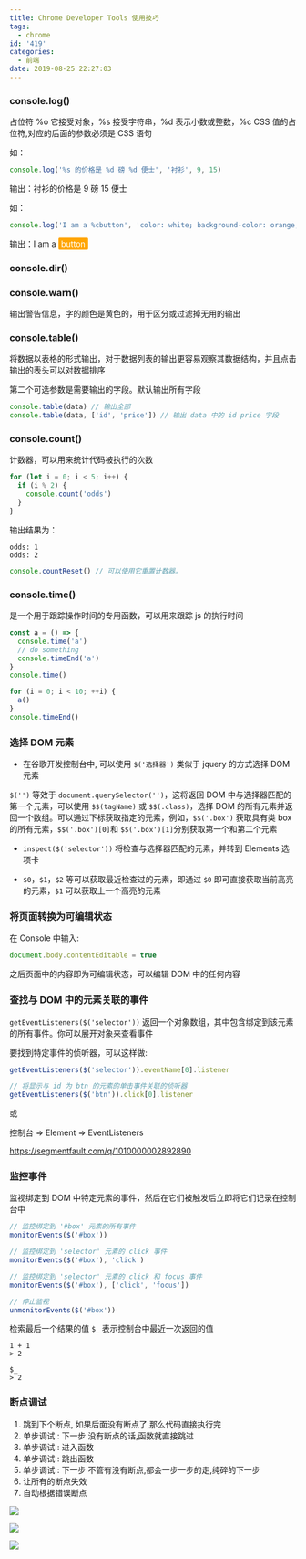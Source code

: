 ```yaml
---
title: Chrome Developer Tools 使用技巧
tags:
  - chrome
id: '419'
categories:
  - 前端
date: 2019-08-25 22:27:03
---
```


### console.log()

占位符 %o 它接受对象，%s 接受字符串，%d 表示小数或整数，%c CSS 值的占位符,对应的后面的参数必须是 CSS 语句

如：

```js
console.log('%s 的价格是 %d 磅 %d 便士', '衬衫', 9, 15)
```

输出：衬衫的价格是 9 磅 15 便士

如：

```js
console.log('I am a %cbutton', 'color: white; background-color: orange; padding: 2px 5px; border-radius: 2px')
```

输出：I am a <span style="color: white; background-color: orange; padding: 2px 5px; border-radius: 2px">button</span>

### console.dir()

### console.warn()

输出警告信息，字的颜色是黄色的，用于区分或过滤掉无用的输出

### console.table()

将数据以表格的形式输出，对于数据列表的输出更容易观察其数据结构，并且点击输出的表头可以对数据排序

第二个可选参数是需要输出的字段。默认输出所有字段

```js
console.table(data) // 输出全部
console.table(data, ['id', 'price']) // 输出 data 中的 id price 字段
```

### console.count()

计数器，可以用来统计代码被执行的次数

```js
for (let i = 0; i < 5; i++) {
  if (i % 2) {
    console.count('odds')
  }
}
```

输出结果为：

```
odds: 1
odds: 2
```

```js
console.countReset() // 可以使用它重置计数器。
```

### console.time()

是一个用于跟踪操作时间的专用函数，可以用来跟踪 js 的执行时间

```js
const a = () => {
  console.time('a')
  // do something
  console.timeEnd('a')
}
console.time()

for (i = 0; i < 10; ++i) {
  a()
}
console.timeEnd()
```

### 选择 DOM 元素

- 在谷歌开发控制台中, 可以使用 `$('选择器')` 类似于 jquery 的方式选择 DOM 元素

`$('')` 等效于 `document.querySelector('')`，这将返回 DOM 中与选择器匹配的第一个元素，可以使用 `$$(tagName)` 或 `$$(.class)`，选择 DOM 的所有元素并返回一个数组。可以通过下标获取指定的元素，例如，`$$('.box')` 获取具有类 box 的所有元素，`$$('.box')[0]`和 `$$('.box')[1]`分别获取第一个和第二个元素

- `inspect($('selector'))` 将检查与选择器匹配的元素，并转到 Elements 选项卡

* `$0`，`$1`，`$2` 等可以获取最近检查过的元素，即通过 `$0` 即可直接获取当前高亮的元素，`$1` 可以获取上一个高亮的元素

### 将页面转换为可编辑状态

在 Console 中输入:

```js
document.body.contentEditable = true
```

之后页面中的内容即为可编辑状态，可以编辑 DOM 中的任何内容

### 查找与 DOM 中的元素关联的事件

`getEventListeners($('selector'))` 返回一个对象数组，其中包含绑定到该元素的所有事件。你可以展开对象来查看事件

要找到特定事件的侦听器，可以这样做:

```js
getEventListeners($('selector')).eventName[0].listener

// 将显示与 id 为 btn 的元素的单击事件关联的侦听器
getEventListeners($('btn')).click[0].listener
```

或

控制台 => Element => EventListeners

https://segmentfault.com/q/1010000002892890

### 监控事件

监视绑定到 DOM 中特定元素的事件，然后在它们被触发后立即将它们记录在控制台中

```js
// 监控绑定到 '#box' 元素的所有事件
monitorEvents($('#box'))

// 监控绑定到 'selector' 元素的 click 事件
monitorEvents($('#box'), 'click')

// 监控绑定到 'selector' 元素的 click 和 focus 事件
monitorEvents($('#box'), ['click', 'focus'])

// 停止监视
unmonitorEvents($('#box'))
```

检索最后一个结果的值
`$_` 表示控制台中最近一次返回的值

```
1 + 1
> 2

$_
> 2
```

### 断点调试

1. 跳到下个断点, 如果后面没有断点了,那么代码直接执行完
2. 单步调试 : 下一步 没有断点的话,函数就直接跳过
3. 单步调试 : 进入函数
4. 单步调试 : 跳出函数
5. 单步调试 : 下一步 不管有没有断点,都会一步一步的走,纯碎的下一步
6. 让所有的断点失效
7. 自动根据错误断点

![](https://cdn.jsdelivr.net/gh/cuilongjin/static@img/img/20210102205131.png)

![](https://cdn.jsdelivr.net/gh/cuilongjin/static@img/img/20210102205150.png)

![](https://cdn.jsdelivr.net/gh/cuilongjin/static@img/img/20210102205206.png)
